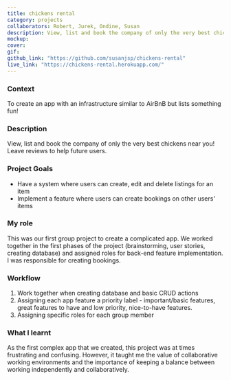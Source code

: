```yaml
---
title: chickens rental
category: projects
collaborators: Robert, Jurek, Ondine, Susan
description: View, list and book the company of only the very best chickens near you! Leave reviews to help future users.
mockup:
cover:
gif:
github_link: "https://github.com/susanjsp/chickens-rental"
live_link: "https://chickens-rental.herokuapp.com/"
---
```

### Context
To create an app with an infrastructure similar to AirBnB but lists something fun!

### Description
View, list and book the company of only the very best chickens near you! Leave reviews to help future users.

### Project Goals
- Have a system where users can create, edit and delete listings for an item
- Implement a feature where users can create bookings on other users' items

### My role
This was our first group project to create a complicated app. We worked together in the first phases of the project (brainstorming, user stories, creating database) and assigned roles for back-end feature implementation. I was responsible for creating bookings.

### Workflow
  1. Work together when creating database and basic CRUD actions
  2. Assigning each app feature a priority label - important/basic features, great features to have and low priority, nice-to-have features.
  3. Assigning specific roles for each group member

### What I learnt
As the first complex app that we created, this project was at times frustrating and confusing. However, it taught me the value of collaborative working environments and the importance of keeping a balance between working independently and collaboratively.
